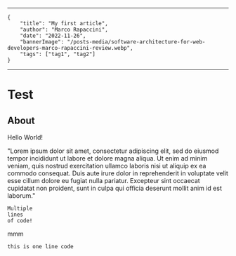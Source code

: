 -----
```
{
    "title": "My first article",
    "author": "Marco Rapaccini",
    "date": "2022-11-26",
    "bannerImage": "/posts-media/software-architecture-for-web-developers-marco-rapaccini-review.webp",
    "tags": ["tag1", "tag2"]
}
```
-----
# Test
## About
Hello World!

"Lorem ipsum dolor sit amet, consectetur adipiscing elit, sed do eiusmod tempor incididunt ut labore et dolore magna aliqua. Ut enim ad minim veniam, quis nostrud exercitation ullamco laboris nisi ut aliquip ex ea commodo consequat. Duis aute irure dolor in reprehenderit in voluptate velit esse cillum dolore eu fugiat nulla pariatur. Excepteur sint occaecat cupidatat non proident, sunt in culpa qui officia deserunt mollit anim id est laborum."
```
Multiple
lines
of code!
```

mmm

`this is one line code`